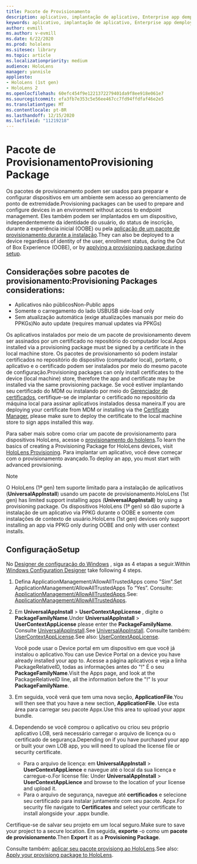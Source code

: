 ```yaml
---
title: Pacote de Provisionamento
description: aplicativo, implantação de aplicativo, Enterprise app demployment, provisionamento
keywords: aplicativo, implantação de aplicativo, Enterprise app demployment, provisionamento
author: evmill
ms.author: v-evmill
ms.date: 6/22/2020
ms.prod: hololens
ms.sitesec: library
ms.topic: article
ms.localizationpriority: medium
audience: HoloLens
manager: yannisle
appliesto:
- HoloLens (1st gen)
- HoloLens 2
ms.openlocfilehash: 60efc454f9e1221372279401da9f8ee918e061e7
ms.sourcegitcommit: efa3fb7e353c5e56ee467cc7fd94ffdfaf46e2e5
ms.translationtype: MT
ms.contentlocale: pt-BR
ms.lasthandoff: 12/15/2020
ms.locfileid: "11219218"
---
```

# <span data-ttu-id="e0e6a-104">Pacote de Provisionamento</span><span class="sxs-lookup"><span data-stu-id="e0e6a-104">Provisioning Package</span></span>

<span data-ttu-id="e0e6a-105">Os pacotes de provisionamento podem ser usados para preparar e configurar dispositivos em um ambiente sem acesso ao gerenciamento de ponto de extremidade.</span><span class="sxs-lookup"><span data-stu-id="e0e6a-105">Provisioning packages can be used to prepare and configure devices in an environment without access to endpoint management.</span></span> <span data-ttu-id="e0e6a-106">Eles também podem ser implantados em um dispositivo, independentemente da identidade do usuário, do status de inscrição, durante a experiência inicial (OOBE) ou pela [aplicação de um pacote de provisionamento durante a instalação](https://docs.microsoft.com/hololens/hololens-provisioning##apply-a-provisioning-package-to-hololens-during-setup).</span><span class="sxs-lookup"><span data-stu-id="e0e6a-106">They can also be deployed to a device regardless of identity of the user, enrollment status, during the Out of Box Experience (OOBE), or by [applying a provisioning package during setup](https://docs.microsoft.com/hololens/hololens-provisioning##apply-a-provisioning-package-to-hololens-during-setup).</span></span>

## <span data-ttu-id="e0e6a-107">Considerações sobre pacotes de provisionamento:</span><span class="sxs-lookup"><span data-stu-id="e0e6a-107">Provisioning Packages considerations:</span></span>
* <span data-ttu-id="e0e6a-108">Aplicativos não públicos</span><span class="sxs-lookup"><span data-stu-id="e0e6a-108">Non-Public apps</span></span>
* <span data-ttu-id="e0e6a-109">Somente o carregamento do lado USB</span><span class="sxs-lookup"><span data-stu-id="e0e6a-109">USB side-load only</span></span>
* <span data-ttu-id="e0e6a-110">Sem atualização automática (exige atualizações manuais por meio do PPKGs)</span><span class="sxs-lookup"><span data-stu-id="e0e6a-110">No auto update (requires manual updates via PPKGs)</span></span>

<span data-ttu-id="e0e6a-111">Os aplicativos instalados por meio de um pacote de provisionamento devem ser assinados por um certificado no repositório do computador local.</span><span class="sxs-lookup"><span data-stu-id="e0e6a-111">Apps installed via a provisioning package must be signed by a certificate in the local machine store.</span></span> <span data-ttu-id="e0e6a-112">Os pacotes de provisionamento só podem instalar certificados no repositório do dispositivo (computador local), portanto, o aplicativo e o certificado podem ser instalados por meio do mesmo pacote de configuração.</span><span class="sxs-lookup"><span data-stu-id="e0e6a-112">Provisioning packages can only install certificates to the device (local machine) store, therefore the app and certificate may be installed via the same provisioning package.</span></span> <span data-ttu-id="e0e6a-113">Se você estiver implantando seu certificado do MDM ou instalando por meio do [Gerenciador de certificados](certificate-manager.md), certifique-se de implantar o certificado no repositório da máquina local para assinar aplicativos instalados dessa maneira.</span><span class="sxs-lookup"><span data-stu-id="e0e6a-113">If you are deploying your certificate from MDM or installing via the [Certificate Manager](certificate-manager.md), please make sure to deploy the certificate to the local machine store to sign apps installed this way.</span></span>

<span data-ttu-id="e0e6a-114">Para saber mais sobre como criar um pacote de provisionamento para dispositivos HoloLens, acesse o [provisionamento do hololens](https://docs.microsoft.com/hololens/hololens-provisioning).</span><span class="sxs-lookup"><span data-stu-id="e0e6a-114">To learn the basics of creating a Provisioning Package for HoloLens devices, visit [HoloLens Provisioning](https://docs.microsoft.com/hololens/hololens-provisioning).</span></span> <span data-ttu-id="e0e6a-115">Para implantar um aplicativo, você deve começar com o provisionamento avançado.</span><span class="sxs-lookup"><span data-stu-id="e0e6a-115">To deploy an app, you must start with advanced provisioning.</span></span>

> [!NOTE]
> <span data-ttu-id="e0e6a-116">O HoloLens (1ª gen) tem suporte limitado para a instalação de aplicativos (**UniversalAppInstall**) usando um pacote de provisionamento.</span><span class="sxs-lookup"><span data-stu-id="e0e6a-116">HoloLens (1st gen) has limited support installing apps (**UniversalAppInstall**) by using a provisioning package.</span></span> <span data-ttu-id="e0e6a-117">Os dispositivos HoloLens (1ª gen) só dão suporte à instalação de um aplicativo via PPKG durante o OOBE e somente com instalações de contexto de usuário.</span><span class="sxs-lookup"><span data-stu-id="e0e6a-117">HoloLens (1st gen) devices only support installing an app via PPKG only during OOBE and only with user context installs.</span></span>

## <span data-ttu-id="e0e6a-118">Configuração</span><span class="sxs-lookup"><span data-stu-id="e0e6a-118">Setup</span></span>

<span data-ttu-id="e0e6a-119">No [Designer de configuração do Windows](https://www.microsoft.com/store/productId/9NBLGGH4TX22) , siga as 4 etapas a seguir.</span><span class="sxs-lookup"><span data-stu-id="e0e6a-119">Within [Windows Configuration Designer](https://www.microsoft.com/store/productId/9NBLGGH4TX22) take following 4 steps.</span></span>

1. <span data-ttu-id="e0e6a-120">Defina ApplicationManagement/AllowAllTrustedApps como "Sim".</span><span class="sxs-lookup"><span data-stu-id="e0e6a-120">Set ApplicationManagement/AllowAllTrustedApps To “Yes”.</span></span> <span data-ttu-id="e0e6a-121">Consulte: [ApplicationManagement/AllowAllTrustedApps](https://docs.microsoft.com/windows/client-management/mdm/policy-csp-applicationmanagement#applicationmanagement-allowalltrustedapps).</span><span class="sxs-lookup"><span data-stu-id="e0e6a-121">See: [ApplicationManagement/AllowAllTrustedApps](https://docs.microsoft.com/windows/client-management/mdm/policy-csp-applicationmanagement#applicationmanagement-allowalltrustedapps).</span></span>

2. <span data-ttu-id="e0e6a-122">Em **UniversalAppInstall**  >  **UserContextAppLicense** , digite o **PackageFamilyName**.</span><span class="sxs-lookup"><span data-stu-id="e0e6a-122">Under **UniversalAppInstall** > **UserContextAppLicense** please enter the **PackageFamilyName**.</span></span> <span data-ttu-id="e0e6a-123">Consulte [UniversalAppInstall](https://docs.microsoft.com/windows/configuration/wcd/wcd-universalappinstall).</span><span class="sxs-lookup"><span data-stu-id="e0e6a-123">See [UniversalAppInstall](https://docs.microsoft.com/windows/configuration/wcd/wcd-universalappinstall).</span></span> <span data-ttu-id="e0e6a-124">Consulte também: [UserContextAppLicense](https://docs.microsoft.com/windows/configuration/wcd/wcd-universalappinstall#usercontextapplicense).</span><span class="sxs-lookup"><span data-stu-id="e0e6a-124">See also: [UserContextAppLicense](https://docs.microsoft.com/windows/configuration/wcd/wcd-universalappinstall#usercontextapplicense).</span></span>

   <span data-ttu-id="e0e6a-125">Você pode usar o Device portal em um dispositivo em que você já instalou o aplicativo.</span><span class="sxs-lookup"><span data-stu-id="e0e6a-125">You can use Device Portal on a device you have already installed your app to.</span></span> <span data-ttu-id="e0e6a-126">Acesse a página aplicativos e veja a linha PackageRelativeID, todas as informações antes do "!" É o seu **PackageFamilyName**.</span><span class="sxs-lookup"><span data-stu-id="e0e6a-126">Visit the Apps page, and look at the PackageRelativeID line, all the information before the "!" Is your **PackageFamilyName**.</span></span>
    
3. <span data-ttu-id="e0e6a-127">Em seguida, você verá que tem uma nova seção, **ApplicationFile**.</span><span class="sxs-lookup"><span data-stu-id="e0e6a-127">You will then see that you have a new section, **ApplicationFile**.</span></span> <span data-ttu-id="e0e6a-128">Use esta área para carregar seu pacote Appx.</span><span class="sxs-lookup"><span data-stu-id="e0e6a-128">Use this area to upload your appx bundle.</span></span>

4. <span data-ttu-id="e0e6a-129">Dependendo se você comprou o aplicativo ou criou seu próprio aplicativo LOB, será necessário carregar o arquivo de licença ou o certificado de segurança.</span><span class="sxs-lookup"><span data-stu-id="e0e6a-129">Depending on if you have purchased your app or built your own LOB app, you will need to upload the license file or security certificate.</span></span>

    - <span data-ttu-id="e0e6a-130">Para o arquivo de licença: em **UniversalAppInstall**  >  **UserContextAppLience** e navegue até o local da sua licença e carregue-o.</span><span class="sxs-lookup"><span data-stu-id="e0e6a-130">For license file: Under **UniversalAppInstall** > **UserContextAppLience** and browse to the location of your license and upload it.</span></span> 
    - <span data-ttu-id="e0e6a-131">Para o arquivo de segurança, navegue até **certificados** e selecione seu certificado para instalar juntamente com seu pacote. Appx.</span><span class="sxs-lookup"><span data-stu-id="e0e6a-131">For security file navigate to **Certificates** and select your certificate to install alongside your .appx bundle.</span></span>

<span data-ttu-id="e0e6a-132">Certifique-se de salvar seu projeto em um local seguro.</span><span class="sxs-lookup"><span data-stu-id="e0e6a-132">Make sure to save your project to a secure location.</span></span> <span data-ttu-id="e0e6a-133">Em seguida, **exporte** -o como um **pacote de provisionamento**.</span><span class="sxs-lookup"><span data-stu-id="e0e6a-133">Then **Export** it as a **Provisioning Package**.</span></span>  
    
<span data-ttu-id="e0e6a-134">Consulte também: [aplicar seu pacote provisiong ao HoloLens](https://docs.microsoft.com/hololens/hololens-provisioning#apply-a-provisioning-package-to-hololens-during-setup).</span><span class="sxs-lookup"><span data-stu-id="e0e6a-134">See also: [Apply your provisiong package to HoloLens](https://docs.microsoft.com/hololens/hololens-provisioning#apply-a-provisioning-package-to-hololens-during-setup).</span></span>
